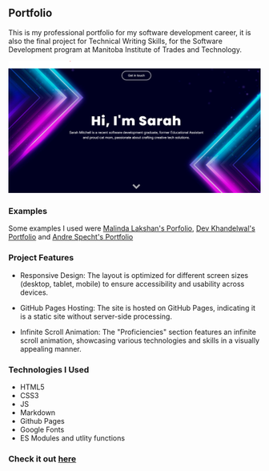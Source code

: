 ## Portfolio

This is my professional portfolio for my software development career, it is also the final project for Technical Writing Skills, for the Software Development program at Manitoba Institute of Trades and Technology.

![Example of Portfolio ](./assets/img/portfolio-screenshot.png)

### Examples
Some examples I used were [Malinda Lakshan's Porfolio](https://www.malindalakshan.com/), [Dev Khandelwal's Portfolio](https://slyro.vercel.app/) and [Andre Specht's Portfolio](https://andrespecht.dev/)


### Project Features
- Responsive Design: The layout is optimized for different screen sizes (desktop, tablet, mobile) to ensure accessibility and usability across devices.    

- GitHub Pages Hosting: The site is hosted on GitHub Pages, indicating it is a static site without server-side processing.  

- Infinite Scroll Animation: The "Proficiencies" section features an infinite scroll animation, showcasing various technologies and skills in a visually appealing manner. 


### Technologies I Used
- HTML5
- CSS3
- JS
- Markdown
- Github Pages
- Google Fonts
- ES Modules and utlity functions

### Check it out [here](https://sarsbars.github.io/portfolio/)